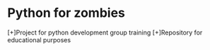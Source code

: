 # Python for zombies
[+]Project for python development group training
[+]Repository for educational purposes
